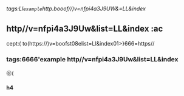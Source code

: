 ###### tags:Ll`example`http.booof//)v=nfpi4a3J9UW&=LL&index
http//v=nfpi4a3J9Uw&list=LL&index
:ac
----
cept:(
to(https://)v=boofst08elist=Ll&index01>}666=https//

### tags:6666'example http//v=nfpi4a3J9Uw&list=LL&index
:accept:(
#### h4
